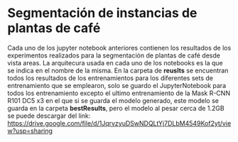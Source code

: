 # Segmentación de instancias de plantas de café

Cada uno de los jupyter notebook anteriores contienen los resultados de los experimentos realizados para la segmentación de plantas de café desde vista areas. La arquitecura usada en cada uno de los notebooks es la que se indica en el nombre de la misma. En la carpeta de **reuslts** se encuentran todos los resultados de los entrenamientos para los diferentes sets de entrenamiento que se emplearon, solo se guardo el JupyterNotebook para todos los entrenamiento excepto el ultimo entrenamiento de la Mask R-CNN R101 DC5 x3 en el que si se guarda el modelo generado, este modelo se guarda en la carpeta **bestResults**, pero el modelo al pesar cerca de 1.2GB se puede descargar del link: https://drive.google.com/file/d/1JqrvzyuDSwNDQLtYj7DLbM4549Kof2yt/view?usp=sharing

